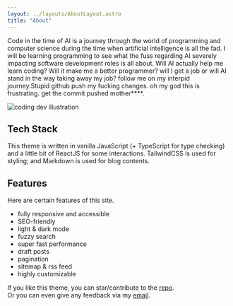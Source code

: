 ```yaml
---
layout: ../layouts/AboutLayout.astro
title: "About"
---
```


Code in the time of AI is a journey through the world of programming and computer science during the time when artificial intelligence is all the fad. I will be learning programming to see what the fuss regarding AI severely impacting software development roles is all about. Will AI actually help me learn coding? Will it make me a better programmer? will I get a job or will AI stand in the way taking away my job? follow me on my interpid journey.Stupid github push my fucking changes. oh my god this is frustrating. get the commit pushed mother****.

<div>
  <img src="/assets/dev.svg" class="sm:w-1/2 mx-auto" alt="coding dev illustration">
</div>

## Tech Stack

This theme is written in vanilla JavaScript (+ TypeScript for type checking) and a little bit of ReactJS for some interactions. TailwindCSS is used for styling; and Markdown is used for blog contents.

## Features

Here are certain features of this site.

- fully responsive and accessible
- SEO-friendly
- light & dark mode
- fuzzy search
- super fast performance
- draft posts
- pagination
- sitemap & rss feed
- highly customizable

If you like this theme, you can star/contribute to the [repo](https://github.com/satnaing/astro-paper).  
Or you can even give any feedback via my [email](mailto:contact@satnaing.dev).
